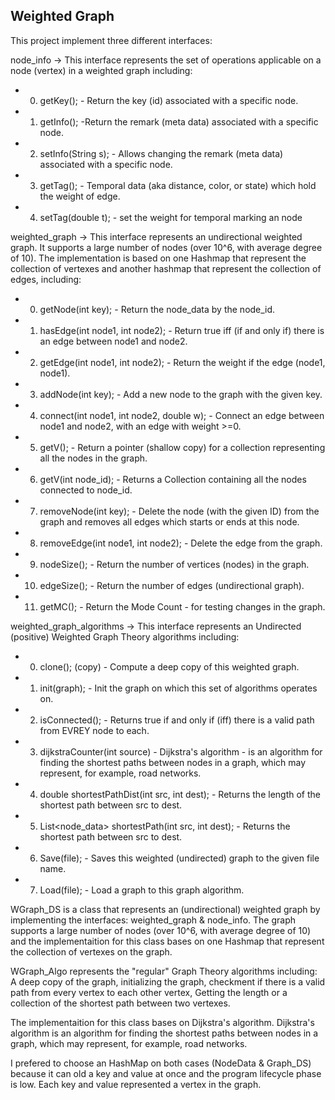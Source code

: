 ## Weighted Graph
This project implement three different interfaces:

node_info ->
This interface represents the set of operations applicable on a node (vertex) in a weighted graph including:
* 0. getKey(); - Return the key (id) associated with a specific node.
* 1. getInfo(); -Return the remark (meta data) associated with a specific node.
* 2. setInfo(String s); - Allows changing the remark (meta data) associated with a specific node.
* 3. getTag(); - Temporal data (aka distance, color, or state) which hold the weight of edge.
* 4. setTag(double t); - set the weight for temporal marking an node

weighted_graph -> 
This interface represents an undirectional weighted graph.
It supports a large number of nodes (over 10^6, with average degree of 10).
The implementation is based on one Hashmap that represent the collection of vertexes and another hashmap that represent the collection of edges, including:
* 0. getNode(int key); - Return the node_data by the node_id.
* 1. hasEdge(int node1, int node2); - Return true iff (if and only if) there is an edge between node1 and node2.
* 2. getEdge(int node1, int node2); - Return the weight if the edge (node1, node1).
* 3. addNode(int key); - Add a new node to the graph with the given key.
* 4. connect(int node1, int node2, double w); - Connect an edge between node1 and node2, with an edge with weight >=0.
* 5. getV(); - Return a pointer (shallow copy) for a collection representing all the nodes in the graph.
* 6. getV(int node_id); - Returns a Collection containing all the nodes connected to node_id.
* 7. removeNode(int key); - Delete the node (with the given ID) from the graph and removes all edges which starts or ends at this node.
* 8. removeEdge(int node1, int node2); - Delete the edge from the graph.
* 9. nodeSize(); - Return the number of vertices (nodes) in the graph.
* 10. edgeSize(); - Return the number of edges (undirectional graph).
* 11. getMC(); - Return the Mode Count - for testing changes in the graph.


weighted_graph_algorithms ->
This interface represents an Undirected (positive) Weighted Graph Theory algorithms including:
 * 0. clone(); (copy) - Compute a deep copy of this weighted graph.
 * 1. init(graph); - Init the graph on which this set of algorithms operates on.
 * 2. isConnected(); -  Returns true if and only if (iff) there is a valid path from EVREY node to each.
 * 3. dijkstraCounter(int source) - Dijkstra's algorithm - is an algorithm for finding the shortest paths between nodes in a graph, which may represent, for example, road networks.
 * 4. double shortestPathDist(int src, int dest); - Returns the length of the shortest path between src to dest.
 * 5.  List<node_data> shortestPath(int src, int dest); - Returns the shortest path between src to dest.
 * 6.  Save(file); - Saves this weighted (undirected) graph to the given file name.
 * 7. Load(file); - Load a graph to this graph algorithm.
    


WGraph_DS is a class that represents an (undirectional) weighted graph by implementing the interfaces: weighted_graph & node_info.
The graph supports a large number of nodes (over 10^6, with average degree of 10) and the
implementaition for this class bases on one Hashmap that represent the collection of vertexes on the graph.

WGraph_Algo represents the "regular" Graph Theory algorithms including:
A deep copy of the graph, initializing the graph, checkment if there is a valid path from every vertex to each
other vertex, Getting the length or a collection of the shortest path between two vertexes.

The implementaition for this class bases on Dijkstra's algorithm.
Dijkstra's algorithm is an algorithm for finding the shortest paths between nodes in a graph, which may represent, for example, road networks.

I prefered to choose an HashMap on both cases (NodeData & Graph_DS) because it can old a key and value at once and the program lifecycle phase is low.
Each key and value represented a vertex in the graph.
